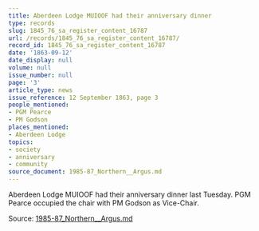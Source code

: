 ```yaml
---
title: Aberdeen Lodge MUIOOF had their anniversary dinner
type: records
slug: 1845_76_sa_register_content_16787
url: /records/1845_76_sa_register_content_16787/
record_id: 1845_76_sa_register_content_16787
date: '1863-09-12'
date_display: null
volume: null
issue_number: null
page: '3'
article_type: news
issue_reference: 12 September 1863, page 3
people_mentioned:
- PGM Pearce
- PM Godson
places_mentioned:
- Aberdeen Lodge
topics:
- society
- anniversary
- community
source_document: 1985-87_Northern__Argus.md
---
```


Aberdeen Lodge MUIOOF had their anniversary dinner last Tuesday.  PGM Pearce occupied the chair with PM Godson as Vice-Chair.

Source: [1985-87_Northern__Argus.md](/downloads/markdown/1985-87_Northern__Argus.md)
